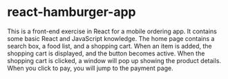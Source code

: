 # react-hamburger-app

This is a front-end exercise in React for a mobile ordering app. It contains some basic React and JavaScript knowledge. The home page contains a search box, a food list, and a shopping cart. When an item is added, the shopping cart is displayed, and the button becomes active. When the shopping cart is clicked, a window will pop up showing the product details. When you click to pay, you will jump to the payment page.
